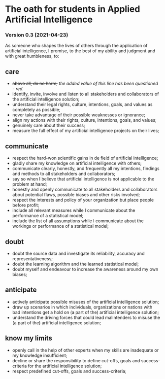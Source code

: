 # The oath for students in Applied Artificial Intelligence

### Version 0.3 (2021-04-23)

As someone who shapes the lives of others through the application of artificial intelligence, I promise, to the best of my ability and judgment and with great humbleness, to:

## care

- ~~above all, do no harm;~~ _the added value of this line has been questioned - red._
- identify, invite, involve and listen to all stakeholders and collaborators of the artificial intelligence solution;
- understand their legal rights, culture, intentions, goals, and values as completely as possible;
- never take advantage of their possible weaknesses or ignorance;
- align my actions with their rights, culture, intentions, goals, and values;
- genuinely care about their success;
- measure the full effect of my artificial intelligence projects on their lives;

## communicate

- respect the hard-won scientific gains in de field of artificial intelligence;
- gladly share my knowledge on artificial intelligence with others;
- communicate clearly, honestly, and frequently all my intentions, findings and methods to all stakeholders and collaborators;
- say so when I believe that artificial intelligence is not applicable to the problem at hand;
- honestly and openly communicate to all stakeholders and collaborators about potential flaws, possible biases and other risks involved;
- respect the interests and policy of your organization but place people before profit;
- include all relevant measures while I communicate about the performance of a statistical model;
- include the list of all assumptions while I communicate about the workings or performance of a statistical model;

## doubt

- doubt the source data and investigate its reliability, accuracy and representativeness;
- doubt the learning algorithm and the learned statistical model;
- doubt myself and endeavour to increase the awareness around my own biases;

## anticipate

- actively anticipate possible misuses of the artificial intelligence solution;
- draw up scenarios in which individuals, organizations or nations with bad intentions get a hold on (a part of the) artificial intelligence solution;
- understand the driving forces that could lead malintenders to misuse the (a part of the) artificial intelligence solution;

## know my limits

- openly call in the help of other experts when my skills are inadequate or my knowledge insufficient;
- decline or share the responsibility to define cut-offs, goals and success-criteria for the artificial intelligence solution;
- respect predefined cut-offs, goals and success-criteria;
